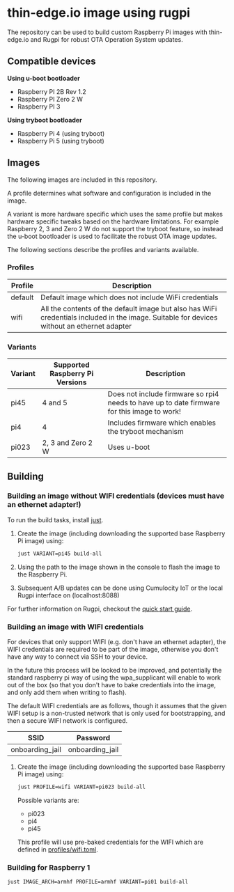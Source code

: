 # thin-edge.io image using rugpi

The repository can be used to build custom Raspberry Pi images with thin-edge.io and Rugpi for robust OTA Operation System updates.

## Compatible devices

**Using u-boot bootloader**

* Raspberry PI 2B Rev 1.2
* Raspberry PI Zero 2 W
* Raspberry PI 3

**Using tryboot bootloader**

* Raspberry Pi 4 (using tryboot)
* Raspberry Pi 5 (using tryboot)


## Images

The following images are included in this repository.

A profile determines what software and configuration is included in the image.

A variant is more hardware specific which uses the same profile but makes hardware specific tweaks based on the hardware limitations. For example Raspberry 2, 3 and Zero 2 W do not support the tryboot feature, so instead the u-boot bootloader is used to facilitate the robust OTA image updates.

The following sections describe the profiles and variants available.

### Profiles

|Profile|Description|
|-------|-----------|
|default|Default image which does not include WiFi credentials|
|wifi|All the contents of the default image but also has WiFi credentials included in the image. Suitable for devices without an ethernet adapter|


### Variants

|Variant|Supported Raspberry Pi Versions|Description|
|-------|-------------------------------|-----------|
|pi45|4 and 5|Does not include firmware so rpi4 needs to have up to date firmware for this image to work!|
|pi4|4|Includes firmware which enables the tryboot mechanism|
|pi023|2, 3 and Zero 2 W|Uses u-boot|


## Building

### Building an image without WIFI credentials (devices must have an ethernet adapter!)

To run the build tasks, install [just](https://just.systems/man/en/chapter_5.html).

1. Create the image (including downloading the supported base Raspberry Pi image) using:

    ```sh
    just VARIANT=pi45 build-all
    ```

2. Using the path to the image shown in the console to flash the image to the Raspberry Pi.

3. Subsequent A/B updates can be done using Cumulocity IoT or the local Rugpi interface on (localhost:8088)

For further information on Rugpi, checkout the [quick start guide](https://oss.silitics.com/rugpi/docs/getting-started).

### Building an image with WIFI credentials

For devices that only support WIFI (e.g. don't have an ethernet adapter), the WIFI credentials are required to be part of the image, otherwise you don't have any way to connect via SSH to your device.

In the future this process will be looked to be improved, and potentially the standard raspberry pi way of using the wpa_supplicant will enable to work out of the box (so that you don't have to bake credentials into the image, and only add them when writing to flash).

The default WIFI credentials are as follows, though it assumes that the given WIFI setup is a non-trusted network that is only used for bootstrapping, and then a secure WIFI network is configured.

|SSID|Password|
|----|--------|
|onboarding_jail|onboarding_jail|

1. Create the image (including downloading the supported base Raspberry Pi image) using:

    ```sh
    just PROFILE=wifi VARIANT=pi023 build-all
    ```

    Possible variants are:

    * pi023
    * pi4
    * pi45

    This profile will use pre-baked credentials for the WIFI which are defined in [profiles/wifi.toml](profiles/wifi.toml).

### Building for Raspberry 1

```sh
just IMAGE_ARCH=armhf PROFILE=armhf VARIANT=pi01 build-all
```
